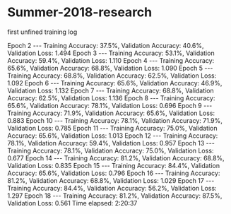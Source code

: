 # Summer-2018-research

first unfined training log

Epoch 2 --- Training Accuracy:  37.5%, Validation Accuracy:  40.6%, Validation Loss: 1.494
Epoch 3 --- Training Accuracy:  53.1%, Validation Accuracy:  59.4%, Validation Loss: 1.110
Epoch 4 --- Training Accuracy:  65.6%, Validation Accuracy:  68.8%, Validation Loss: 1.090
Epoch 5 --- Training Accuracy:  68.8%, Validation Accuracy:  62.5%, Validation Loss: 1.092
Epoch 6 --- Training Accuracy:  65.6%, Validation Accuracy:  46.9%, Validation Loss: 1.132
Epoch 7 --- Training Accuracy:  68.8%, Validation Accuracy:  62.5%, Validation Loss: 1.136
Epoch 8 --- Training Accuracy:  65.6%, Validation Accuracy:  78.1%, Validation Loss: 0.696
Epoch 9 --- Training Accuracy:  71.9%, Validation Accuracy:  65.6%, Validation Loss: 0.883
Epoch 10 --- Training Accuracy:  78.1%, Validation Accuracy:  71.9%, Validation Loss: 0.785
Epoch 11 --- Training Accuracy:  75.0%, Validation Accuracy:  65.6%, Validation Loss: 1.013
Epoch 12 --- Training Accuracy:  78.1%, Validation Accuracy:  59.4%, Validation Loss: 0.957
Epoch 13 --- Training Accuracy:  78.1%, Validation Accuracy:  75.0%, Validation Loss: 0.677
Epoch 14 --- Training Accuracy:  81.2%, Validation Accuracy:  68.8%, Validation Loss: 0.835
Epoch 15 --- Training Accuracy:  84.4%, Validation Accuracy:  65.6%, Validation Loss: 0.796
Epoch 16 --- Training Accuracy:  81.2%, Validation Accuracy:  68.8%, Validation Loss: 1.029
Epoch 17 --- Training Accuracy:  84.4%, Validation Accuracy:  56.2%, Validation Loss: 1.297
Epoch 18 --- Training Accuracy:  81.2%, Validation Accuracy:  87.5%, Validation Loss: 0.561
Time elapsed: 2:20:37